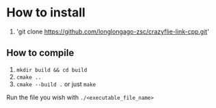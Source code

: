 # How to install

1. 'git clone https://github.com/longlongago-zsc/crazyflie-link-cpp.git'

## How to compile 
1. `mkdir build && cd build`
2. `cmake ..`
3. `cmake --build .` or just `make`

Run the file you wish with `./<executable_file_name>`
